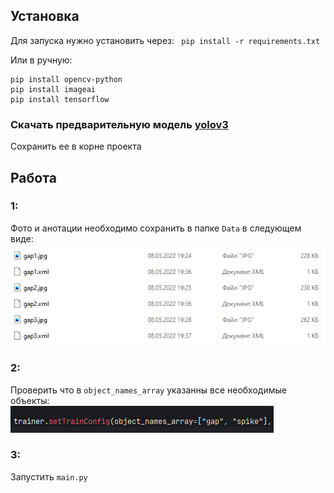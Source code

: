 ## Установка
Для запуска нужно установить через: ``` pip install -r requirements.txt```  

Или в ручную:
```
pip install opencv-python
pip install imageai
pip install tensorflow
```
### Скачать предварительную модель [yolov3](https://github.com/OlafenwaMoses/ImageAI/releases/download/essential-v4/pretrained-yolov3.h5)
Сохранить ее в корне проекта


## Работа
### 1:
Фото и анотации необходимо сохранить в папке ```Data``` в следующем виде:   
![Data](pic/Data.png)
### 2:
Проверить что в ```object_names_array``` указанны все необходимые объекты:   
![object_names_array](pic/object_names_array.png)
### 3:
Запустить ```main.py```
